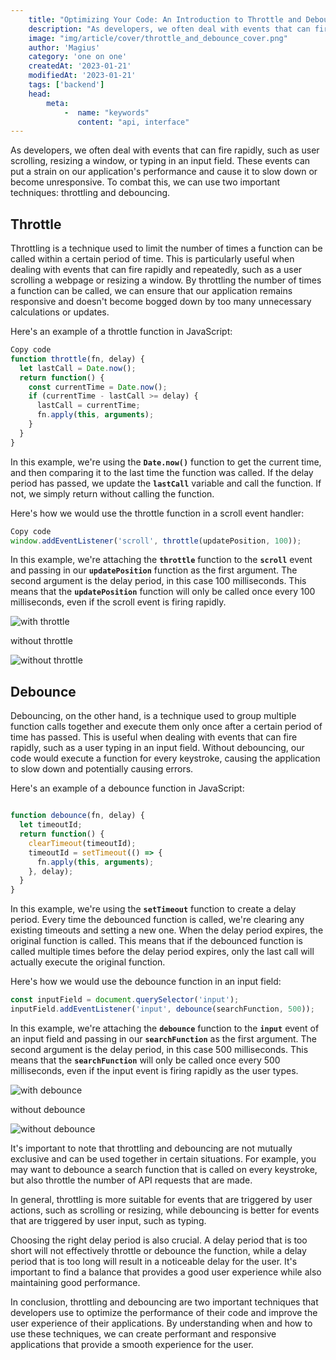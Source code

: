 ```yaml
---
    title: "Optimizing Your Code: An Introduction to Throttle and Debounce for Beginners"
    description: "As developers, we often deal with events that can fire rapidly, such as user scrolling, resizing a window, or typing in an input field. These events can put a strain on our application's performance and cause it to slow down or become unresponsive. To combat this, we can use two important techniques: throttling and debouncing."
    image: "img/article/cover/throttle_and_debounce_cover.png"
    author: 'Magius'
    category: 'one on one' 
    createdAt: '2023-01-21'
    modifiedAt: '2023-01-21'
    tags: ['backend']
    head:
        meta: 
            -  name: "keywords"
               content: "api, interface"
---
```

As developers, we often deal  with events that can fire rapidly, such as user scrolling, resizing a window, or typing in an input field. These events can put a strain on our application's performance and cause it to slow down or become unresponsive. To combat this, we can use two important techniques: throttling and debouncing.

## Throttle

Throttling is a technique used to limit the number of times a function can be called within a certain period of time. This is particularly useful when dealing with events that can fire rapidly and repeatedly, such as a user scrolling a webpage or resizing a window. By throttling the number of times a function can be called, we can ensure that our application remains responsive and doesn't become bogged down by too many unnecessary calculations or updates.

Here's an example of a throttle function in JavaScript:

```jsx
Copy code
function throttle(fn, delay) {
  let lastCall = Date.now();
  return function() {
    const currentTime = Date.now();
    if (currentTime - lastCall >= delay) {
      lastCall = currentTime;
      fn.apply(this, arguments);
    }
  }
}

```

In this example, we're using the **`Date.now()`** function to get the current time, and then comparing it to the last time the function was called. If the delay period has passed, we update the **`lastCall`** variable and call the function. If not, we simply return without calling the function.

Here's how we would use the throttle function in a scroll event handler:

```jsx
Copy code
window.addEventListener('scroll', throttle(updatePosition, 100));

```

In this example, we're attaching the **`throttle`** function to the **`scroll`** event and passing in our **`updatePosition`** function as the first argument. The second argument is the delay period, in this case 100 milliseconds. This means that the **`updatePosition`** function will only be called once every 100 milliseconds, even if the scroll event is firing rapidly.

![with throttle](/img/article/with_throttle.png)

 without throttle

![without throttle](/img/article/without_throttle.png)

## Debounce

Debouncing, on the other hand, is a technique used to group multiple function calls together and execute them only once after a certain period of time has passed. This is useful when dealing with events that can fire rapidly, such as a user typing in an input field. Without debouncing, our code would execute a function for every keystroke, causing the application to slow down and potentially causing errors.

Here's an example of a debounce function in JavaScript:

```jsx

function debounce(fn, delay) {
  let timeoutId;
  return function() {
    clearTimeout(timeoutId);
    timeoutId = setTimeout(() => {
      fn.apply(this, arguments);
    }, delay);
  }
}

```

In this example, we're using the **`setTimeout`** function to create a delay period. Every time the debounced function is called, we're clearing any existing timeouts and setting a new one. When the delay period expires, the original function is called. This means that if the debounced function is called multiple times before the delay period expires, only the last call will actually execute the original function.

Here's how we would use the debounce function in an input field:

```jsx
const inputField = document.querySelector('input');
inputField.addEventListener('input', debounce(searchFunction, 500));
```

In this example, we're attaching the **`debounce`** function to the **`input`** event of an input field and passing in our **`searchFunction`** as the first argument. The second argument is the delay period, in this case 500 milliseconds. This means that the **`searchFunction`** will only be called once every 500 milliseconds, even if the input event is firing rapidly as the user types.

![with debounce](/img/article/with_debounce.png)

without debounce

![without debounce](/img/article/without_debounce.png)

It's important to note that throttling and debouncing are not mutually exclusive and can be used together in certain situations. For example, you may want to debounce a search function that is called on every keystroke, but also throttle the number of API requests that are made.

In general, throttling is more suitable for events that are triggered by user actions, such as scrolling or resizing, while debouncing is better for events that are triggered by user input, such as typing.

Choosing the right delay period is also crucial. A delay period that is too short will not effectively throttle or debounce the function, while a delay period that is too long will result in a noticeable delay for the user. It's important to find a balance that provides a good user experience while also maintaining good performance.

In conclusion, throttling and debouncing are two important techniques that developers use to optimize the performance of their code and improve the user experience of their applications. By understanding when and how to use these techniques, we can create performant and responsive applications that provide a smooth experience for the user.